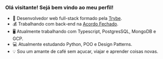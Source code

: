 ### Olá visitante! Sejá bem vindo ao meu perfil!

- 🌱 Desenvolvedor web full-stack formado pela [Trybe](https://www.betrybe.com/).
- 💰 Trabalhando com back-end na [Acordo Fechado](https://www.acordofechado.com.br/).
- 🖥️ Atualmente trabalhando com Typescript, PostgresSQL, MongoDB e GCP.
- 💻 Atualmente estudando Python, POO e Design Patterns.
- 💡 Sou um amante de café sem açucar, viajar e aprender coisas novas.
  

